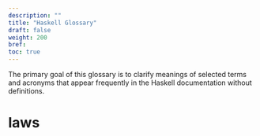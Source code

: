 ```yaml
---
description: ""
title: "Haskell Glossary"
draft: false
weight: 200
bref:
toc: true
---
```


The primary goal of this glossary is to clarify meanings of selected terms and acronyms that appear frequently in the Haskell documentation without definitions.

# laws
